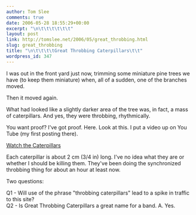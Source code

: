 ```yaml
---
author: Tom Slee
comments: true
date: 2006-05-28 18:55:29+00:00
excerpt: "\n\t\t\t\t\t\t"
layout: post
link: http://tomslee.net/2006/05/great_throbbing.html
slug: great_throbbing
title: "\n\t\t\t\tGreat Throbbing Caterpillars\t\t"
wordpress_id: 347
---
```



				

I was out in the front yard just now, trimming some miniature pine trees we have (to keep them miniature) when, all of a sudden, one of the branches moved. 




Then it moved again.




What had looked like a slightly darker area of the tree was, in fact, a mass of caterpillars. And yes, they were throbbing, rhythmically. 




You want proof? I've got proof. Here. Look at this. I put a video up on You Tube (my first posting there).




[Watch the Caterpillars](http://www.youtube.com/watch?v=zE-p2JE-Oc8)





Each caterpillar is about 2 cm (3/4 in) long. I've no idea what they are or whether I should be killing them. They've been doing the synchronized throbbing thing for about an hour at least now.




Two questions:




Q1 - Will use of the phrase "throbbing caterpillars" lead to a spike in traffic to this site?  
Q2 - Is Great Throbbing Caterpillars a great name for a band. A. Yes.



		
